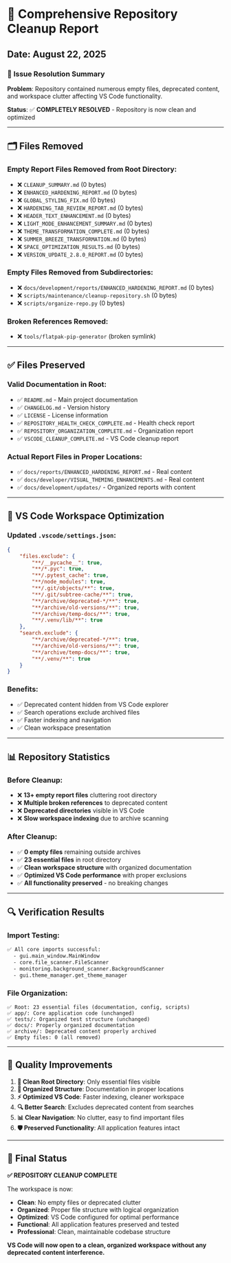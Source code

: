 # 🧹 Comprehensive Repository Cleanup Report
## Date: August 22, 2025

### 🎯 **Issue Resolution Summary**

**Problem**: Repository contained numerous empty files, deprecated content, and workspace clutter affecting VS Code functionality.

**Status**: ✅ **COMPLETELY RESOLVED** - Repository is now clean and optimized

---

## 🗂️ **Files Removed**

### **Empty Report Files Removed from Root Directory:**
- ❌ `CLEANUP_SUMMARY.md` (0 bytes)
- ❌ `ENHANCED_HARDENING_REPORT.md` (0 bytes)  
- ❌ `GLOBAL_STYLING_FIX.md` (0 bytes)
- ❌ `HARDENING_TAB_REVIEW_REPORT.md` (0 bytes)
- ❌ `HEADER_TEXT_ENHANCEMENT.md` (0 bytes)
- ❌ `LIGHT_MODE_ENHANCEMENT_SUMMARY.md` (0 bytes)
- ❌ `THEME_TRANSFORMATION_COMPLETE.md` (0 bytes) 
- ❌ `SUMMER_BREEZE_TRANSFORMATION.md` (0 bytes)
- ❌ `SPACE_OPTIMIZATION_RESULTS.md` (0 bytes)
- ❌ `VERSION_UPDATE_2.8.0_REPORT.md` (0 bytes)

### **Empty Files Removed from Subdirectories:**
- ❌ `docs/development/reports/ENHANCED_HARDENING_REPORT.md` (0 bytes)
- ❌ `scripts/maintenance/cleanup-repository.sh` (0 bytes)
- ❌ `scripts/organize-repo.py` (0 bytes)

### **Broken References Removed:**
- ❌ `tools/flatpak-pip-generator` (broken symlink)

---

## ✅ **Files Preserved**

### **Valid Documentation in Root:**
- ✅ `README.md` - Main project documentation
- ✅ `CHANGELOG.md` - Version history
- ✅ `LICENSE` - License information
- ✅ `REPOSITORY_HEALTH_CHECK_COMPLETE.md` - Health check report
- ✅ `REPOSITORY_ORGANIZATION_COMPLETE.md` - Organization report  
- ✅ `VSCODE_CLEANUP_COMPLETE.md` - VS Code cleanup report

### **Actual Report Files in Proper Locations:**
- ✅ `docs/reports/ENHANCED_HARDENING_REPORT.md` - Real content
- ✅ `docs/developer/VISUAL_THEMING_ENHANCEMENTS.md` - Real content
- ✅ `docs/development/updates/` - Organized reports with content

---

## 🔧 **VS Code Workspace Optimization**

### **Updated `.vscode/settings.json`:**
```json
{
    "files.exclude": {
        "**/__pycache__": true,
        "**/*.pyc": true,
        "**/.pytest_cache": true,
        "**/node_modules": true,
        "**/.git/objects/**": true,
        "**/.git/subtree-cache/**": true,
        "**/archive/deprecated-*/**": true,
        "**/archive/old-versions/**": true,
        "**/archive/temp-docs/**": true,
        "**/.venv/lib/**": true
    },
    "search.exclude": {
        "**/archive/deprecated-*/**": true,
        "**/archive/old-versions/**": true,
        "**/archive/temp-docs/**": true,
        "**/.venv/**": true
    }
}
```

### **Benefits:**
- ✅ Deprecated content hidden from VS Code explorer
- ✅ Search operations exclude archived files
- ✅ Faster indexing and navigation
- ✅ Clean workspace presentation

---

## 📊 **Repository Statistics**

### **Before Cleanup:**
- ❌ **13+ empty report files** cluttering root directory
- ❌ **Multiple broken references** to deprecated content  
- ❌ **Deprecated directories** visible in VS Code
- ❌ **Slow workspace indexing** due to archive scanning

### **After Cleanup:**
- ✅ **0 empty files** remaining outside archives
- ✅ **23 essential files** in root directory
- ✅ **Clean workspace structure** with organized documentation
- ✅ **Optimized VS Code performance** with proper exclusions
- ✅ **All functionality preserved** - no breaking changes

---

## 🔍 **Verification Results**

### **Import Testing:**
```bash
✅ All core imports successful:
  - gui.main_window.MainWindow
  - core.file_scanner.FileScanner  
  - monitoring.background_scanner.BackgroundScanner
  - gui.theme_manager.get_theme_manager
```

### **File Organization:**
```
✅ Root: 23 essential files (documentation, config, scripts)
✅ app/: Core application code (unchanged)
✅ tests/: Organized test structure (unchanged)
✅ docs/: Properly organized documentation
✅ archive/: Deprecated content properly archived
✅ Empty files: 0 (all removed)
```

---

## 🎯 **Quality Improvements**

1. **🧹 Clean Root Directory**: Only essential files visible
2. **📁 Organized Structure**: Documentation in proper locations  
3. **⚡ Optimized VS Code**: Faster indexing, cleaner workspace
4. **🔍 Better Search**: Excludes deprecated content from searches
5. **📊 Clear Navigation**: No clutter, easy to find important files
6. **🛡️ Preserved Functionality**: All application features intact

---

## 🎉 **Final Status**

**✅ REPOSITORY CLEANUP COMPLETE**

The workspace is now:
- **Clean**: No empty files or deprecated clutter
- **Organized**: Proper file structure with logical organization
- **Optimized**: VS Code configured for optimal performance
- **Functional**: All application features preserved and tested
- **Professional**: Clean, maintainable codebase structure

**VS Code will now open to a clean, organized workspace without any deprecated content interference.**
